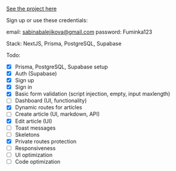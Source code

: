 [See the project here](alblogex.vercel.app)

Sign up or use these credentials:

email: sabinabalejikova@gmail.com
password: Fuminka123

Stack: NextJS, Prisma, PostgreSQL, Supabase

Todo:

- [x] Prisma, PostgreSQL, Supabase setup
- [x] Auth (Supabase)
- [x] Sign up
- [x] Sign in
- [x] Basic form validation (script injection, empty, input maxlength)
- [ ] Dashboard (UI, functionality)
- [x] Dynamic routes for articles
- [ ] Create article (UI, markdown, API)
- [x] Edit article (UI)
- [ ] Toast messages
- [ ] Skeletons
- [x] Private routes protection
- [ ] Responsiveness
- [ ] UI optimization
- [ ] Code optimization
